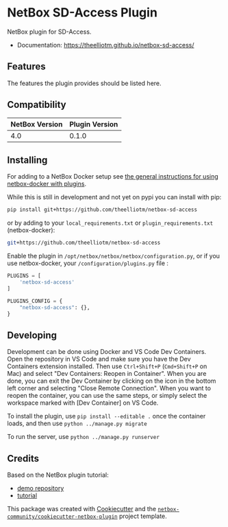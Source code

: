 # NetBox SD-Access Plugin

NetBox plugin for SD-Access.


* Documentation: https://theelliotm.github.io/netbox-sd-access/


## Features

The features the plugin provides should be listed here.

## Compatibility

| NetBox Version | Plugin Version |
|----------------|----------------|
|     4.0        |      0.1.0     |

## Installing

For adding to a NetBox Docker setup see
[the general instructions for using netbox-docker with plugins](https://github.com/netbox-community/netbox-docker/wiki/Using-Netbox-Plugins).

While this is still in development and not yet on pypi you can install with pip:

```bash
pip install git+https://github.com/theelliotm/netbox-sd-access
```

or by adding to your `local_requirements.txt` or `plugin_requirements.txt` (netbox-docker):

```bash
git+https://github.com/theelliotm/netbox-sd-access
```

Enable the plugin in `/opt/netbox/netbox/netbox/configuration.py`,
 or if you use netbox-docker, your `/configuration/plugins.py` file :

```python
PLUGINS = [
    'netbox-sd-access'
]

PLUGINS_CONFIG = {
    "netbox-sd-access": {},
}
```

## Developing

Development can be done using Docker and VS Code Dev Containers. Open the repository in VS Code and make sure you have the Dev Containers extension installed. Then use `Ctrl+Shift+P` (`Cmd+Shift+P` on Mac) and select "Dev Containers: Reopen in Container". When you are done, you can exit the Dev Container by clicking on the icon in the bottom left corner and selecting "Close Remote Connection". When you want to reopen the container, you can use the same steps, or simply select the workspace marked with \[Dev Container\] on VS Code.

To install the plugin, use `pip install --editable .` once the container loads, and then use `python ../manage.py migrate`

To run the server, use `python ../manage.py runserver`

## Credits

Based on the NetBox plugin tutorial:

- [demo repository](https://github.com/netbox-community/netbox-plugin-demo)
- [tutorial](https://github.com/netbox-community/netbox-plugin-tutorial)

This package was created with [Cookiecutter](https://github.com/audreyr/cookiecutter) and the [`netbox-community/cookiecutter-netbox-plugin`](https://github.com/netbox-community/cookiecutter-netbox-plugin) project template.
